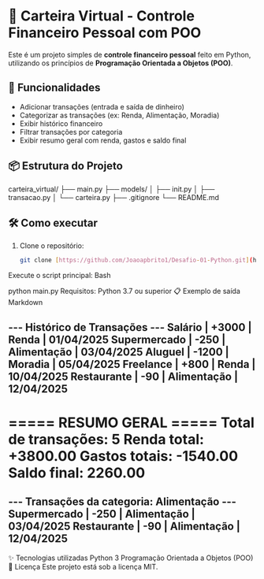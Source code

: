 # 💸 Carteira Virtual - Controle Financeiro Pessoal com POO

Este é um projeto simples de **controle financeiro pessoal** feito em Python, utilizando os princípios de **Programação Orientada a Objetos (POO)**.

## 🚀 Funcionalidades

- Adicionar transações (entrada e saída de dinheiro)
- Categorizar as transações (ex: Renda, Alimentação, Moradia)
- Exibir histórico financeiro
- Filtrar transações por categoria
- Exibir resumo geral com renda, gastos e saldo final

## 📦 Estrutura do Projeto

carteira_virtual/
├── main.py
├── models/
│   ├── init.py
│   ├── transacao.py
│   └── carteira.py
├── .gitignore
└── README.md


## 🛠️ Como executar

1. Clone o repositório:
   ```bash
   git clone [https://github.com/Joaoapbrito1/Desafio-01-Python.git](https://github.com/Joaoapbrito1/Desafio-01-Python.git)

Execute o script principal:
Bash

python main.py
Requisitos: Python 3.7 ou superior
📋 Exemplo de saída
Markdown

--- Histórico de Transações ---
Salário     | +3000 | Renda       | 01/04/2025
Supermercado |  -250 | Alimentação | 03/04/2025
Aluguel     | -1200 | Moradia     | 05/04/2025
Freelance   |  +800 | Renda       | 10/04/2025
Restaurante |   -90 | Alimentação | 12/04/2025
-------------------------------

===== RESUMO GERAL =====
Total de transações: 5
Renda total: +3800.00
Gastos totais: -1540.00
Saldo final: 2260.00
=========================

--- Transações da categoria: Alimentação ---
Supermercado |  -250 | Alimentação | 03/04/2025
Restaurante |   -90 | Alimentação | 12/04/2025
-------------------------------------------
✨ Tecnologias utilizadas
Python 3
Programação Orientada a Objetos (POO)
📄 Licença
Este projeto está sob a licença MIT.